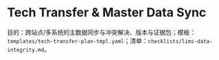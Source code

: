 # Tech Transfer & Master Data Sync

目的：跨站点/多系统的主数据同步与冲突解决、版本与证据包；模板：`templates/tech-transfer-plan-tmpl.yaml`；清单：`checklists/lims-data-integrity.md`。
